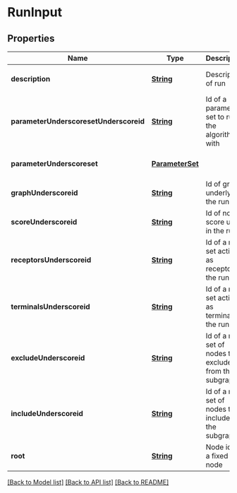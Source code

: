# RunInput
## Properties

Name | Type | Description | Notes
------------ | ------------- | ------------- | -------------
**description** | [**String**](string.md) | Description of run | [optional] [default to null]
**parameterUnderscoresetUnderscoreid** | [**String**](string.md) | Id of a parameter set to run the algorithm with | [optional] [default to null]
**parameterUnderscoreset** | [**ParameterSet**](ParameterSet.md) |  | [optional] [default to null]
**graphUnderscoreid** | [**String**](string.md) | Id of graph underlying the run | [default to null]
**scoreUnderscoreid** | [**String**](string.md) | Id of node score used in the run | [optional] [default to null]
**receptorsUnderscoreid** | [**String**](string.md) | Id of a node set acting as receptors in the run | [optional] [default to null]
**terminalsUnderscoreid** | [**String**](string.md) | Id of a node set acting as terminals in the run | [optional] [default to null]
**excludeUnderscoreid** | [**String**](string.md) | Id of a node set of nodes to be excluded from the subgraphs  | [optional] [default to null]
**includeUnderscoreid** | [**String**](string.md) | Id of a node set of nodes to be included in the subgraphs  | [optional] [default to null]
**root** | [**String**](string.md) | Node id of a fixed root node | [optional] [default to null]

[[Back to Model list]](../README.md#documentation-for-models) [[Back to API list]](../README.md#documentation-for-api-endpoints) [[Back to README]](../README.md)

